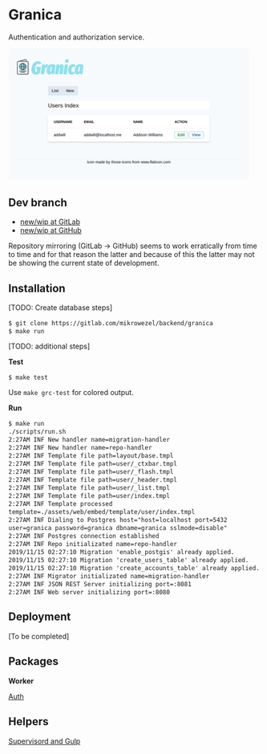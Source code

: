 # Granica

Authentication and authorization service.

<img src="docs/img/users_index.png" width="480">

## Dev branch

- [new/wip at GitLab](https://gitlab.com/mikrowezel/backend/granica/tree/new/wip)
- [new/wip at GitHub](https://github.com/adrianpk/granica/tree/new/wip)

Repository mirroring (GitLab -> GitHub) seems to work erratically from time to time and for that reason the latter and because of this the latter may not be showing the current state of development.

## Installation

[TODO: Create database steps]

```shell
$ git clone https://gitlab.com/mikrowezel/backend/granica
$ make run
```

[TODO: additional steps]

**Test**

```shell
$ make test
```

Use `make grc-test` for colored output.

**Run**

```shell
$ make run
./scripts/run.sh
2:27AM INF New handler name=migration-handler
2:27AM INF New handler name=repo-handler
2:27AM INF Template file path=layout/base.tmpl
2:27AM INF Template file path=user/_ctxbar.tmpl
2:27AM INF Template file path=user/_flash.tmpl
2:27AM INF Template file path=user/_header.tmpl
2:27AM INF Template file path=user/_list.tmpl
2:27AM INF Template file path=user/index.tmpl
2:27AM INF Template processed template=./assets/web/embed/template/user/index.tmpl
2:27AM INF Dialing to Postgres host="host=localhost port=5432 user=granica password=granica dbname=granica sslmode=disable"
2:27AM INF Postgres connection established
2:27AM INF Repo initializated name=repo-handler
2019/11/15 02:27:10 Migration 'enable_postgis' already applied.
2019/11/15 02:27:10 Migration 'create_users_table' already applied.
2019/11/15 02:27:10 Migration 'create_accounts_table' already applied.
2:27AM INF Migrator initializated name=migration-handler
2:27AM INF JSON REST Server initializing port=:8081
2:27AM INF Web server initializing port=:8080
```

## Deployment

[To be completed]

## Packages

**Worker**

[Auth](pkg/auth/readme.md)

## Helpers

[Supervisord and Gulp](docs/draft/helpers.md)
